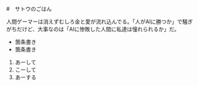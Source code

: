 #　サトウのごはん

人間ゲーマーは消えずむしろ金と愛が流れ込んでる。「人がAIに勝つか」で騒ぎがちだけど、大事なのは「AIに惨敗した人間に私達は憧れられるか」だ。

* 箇条書き
* 箇条書き

1. あーして
2. こーして
3. あーする